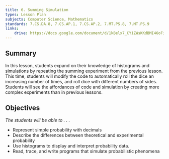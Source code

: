 ```yaml
---
title: 6. Summing Simulation
types: Lesson Plan
subjects: Computer Science, Mathematics
standards: 7.CS.DA.8, 7.CS.AP.1, 7.CS.AP.2, 7.MT.PS.8, 7.MT.PS.9
links:
    drive: https://docs.google.com/document/d/1kBelx7_CYiZWsKKdBMI46oFioBVmyU1mIxvZWX4A9_Q/edit
---
```


## Summary

In this lesson, students expand on their knowledge of histograms and simulations by repeating the summing experiment from the previous lesson. This time, students will modify the code to automatically roll the dice an increasing number of times, and roll dice with different numbers of sides. Students will see the affordances of code and simulation by creating more complex experiments than in previous lessons.

## Objectives

*The students will be able to . . .*

- Represent simple probability with decimals
- Describe the differences between theoretical and experimental probability 
- Use histograms to display and interpret probability data.
- Read, trace, and write programs that simulate probabilistic phenomena
